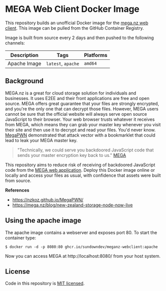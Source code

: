 # MEGA Web Client Docker Image

This repository builds an unofficial Docker image for the [mega.nz web client](https://github.com/meganz/webclient). This image can be pulled from the GitHub Container Registry.

Image is built from source every 2 days and then pushed to the following channels:

| Description | Tags | Platforms |
|-------------|-------|-----------|
| Apache Image | `latest`, `apache` | `amd64` |

## Background

MEGA.nz is a great for cloud storage solution for individuals and businesses. It uses E2EE and their front applications are free and open source. MEGA offers great guarantee that your files are strongly encrypted, and you're the only one that can decrypt those files. However, MEGA users cannot be sure that the official website will always serve open source JavaScript to their browser. Your web browser trusts whatever it receives from MEGA, which means they can grab your master key whenever you visit their site and then use it to decrypt and read your files. You'd never know. [MegaPWN](https://nzkoz.github.io/MegaPWN/) demonstrated that attack vector with a bookmarklet that could lead to leak your MEGA master key.

> "Technically, we could serve you backdoored JavaScript code that sends your master encryption key back to us." [MEGA](https://mega.nz/blog/new-zealand-storage-node-now-live)

This repository aims to reduce risk of receiving of backdoored JavaScript code from the [MEGA web application](https://mega.nz/). Deploy this Docker image online or locally and access your files as usual, with confidence that assets were built from source.

**References**

- https://nzkoz.github.io/MegaPWN/
- https://mega.nz/blog/new-zealand-storage-node-now-live

## Using the apache image

The apache image contains a webserver and exposes port 80. To start the container type:

```shell
$ docker run -d -p 8080:80 ghcr.io/sundowndev/meganz-webclient:apache
```

Now you can access MEGA at http://localhost:8080/ from your host system.

## License

Code in this repository is [MIT licensed](https://github.com/sundowndev/meganz-webclient-docker/blob/main/LICENSE).
